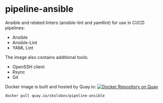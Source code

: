 # pipeline-ansible

Ansible and related linters (ansible-lint and yamllint) for use in CI/CD pipelines:
* Ansible
* Ansible-Lint
* YAML Lint

The image also contains additional tools:
* OpenSSH client
* Rsync 
* Git

Docker image is built and hosted by Quay.io:
[![Docker Repository on Quay](https://quay.io/repository/skolobov/pipeline-ansible/status "Docker Repository on Quay")](https://quay.io/repository/skolobov/pipeline-ansible)

```
docker pull quay.io/skolobov/pipeline-ansible
```
